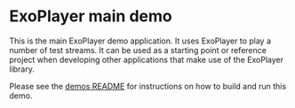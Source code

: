 # ExoPlayer main demo #

This is the main ExoPlayer demo application. It uses ExoPlayer to play a number
of test streams. It can be used as a starting point or reference project when
developing other applications that make use of the ExoPlayer library.

Please see the [demos README](../README.md) for instructions on how to build and
run this demo.
